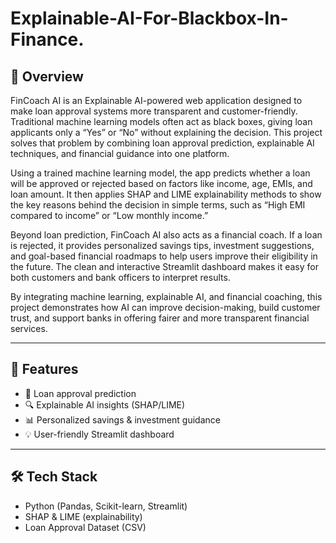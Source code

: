 # Explainable-AI-For-Blackbox-In-Finance.
## 📖 Overview
FinCoach AI is an Explainable AI-powered web application designed to make loan approval systems more transparent and customer-friendly. Traditional machine learning models often act as black boxes, giving loan applicants only a “Yes” or “No” without explaining the decision. This project solves that problem by combining loan approval prediction, explainable AI techniques, and financial guidance into one platform.

Using a trained machine learning model, the app predicts whether a loan will be approved or rejected based on factors like income, age, EMIs, and loan amount. It then applies SHAP and LIME explainability methods to show the key reasons behind the decision in simple terms, such as “High EMI compared to income” or “Low monthly income.”

Beyond loan prediction, FinCoach AI also acts as a financial coach. If a loan is rejected, it provides personalized savings tips, investment suggestions, and goal-based financial roadmaps to help users improve their eligibility in the future. The clean and interactive Streamlit dashboard makes it easy for both customers and bank officers to interpret results.

By integrating machine learning, explainable AI, and financial coaching, this project demonstrates how AI can improve decision-making, build customer trust, and support banks in offering fairer and more transparent financial services.

---

## 🚀 Features
- 🏦 Loan approval prediction  
- 🔍 Explainable AI insights (SHAP/LIME)  
- 📊 Personalized savings & investment guidance  
- 💡 User-friendly Streamlit dashboard  

---

## 🛠️ Tech Stack
- Python (Pandas, Scikit-learn, Streamlit)  
- SHAP & LIME (explainability)  
- Loan Approval Dataset (CSV) 
